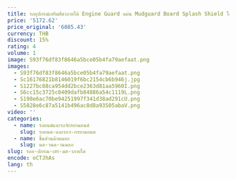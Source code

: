 ```yaml
---
title: รถอุปกรณ์เสริมสีดําภายใต้ Engine Guard แผ่น Mudguard Board Splash Shield โคลน Fender แผ่นสําหรับ Nissan Alitima 2008-2018
price: '5172.62'
price_original: '6085.43'
currency: THB
discount: 15%
rating: 4
volume: 1
image: S93f76df83f8646a5bce05b4fa79aefaat.png
images:
  - S93f76df83f8646a5bce05b4fa79aefaat.png
  - Sc16176821b8146019f6bc2154cb6b946j.jpg
  - S1227bc88ca954dd2bce2363d81aa5960I.png
  - S6cc15c3725c0409dafb84886a54c1119L.png
  - S198e6ac70be94251997f341d38ad291cU.png
  - S5828e6c87a5141b496ac8d8a93505abaV.png
video: ''
categories:
  - name: รถยนต์และรถจักรยานยนต์
    slug: รถยนต-และรถจ-กรยานยนต
  - name: ชิ้นส่วนด้านนอก
    slug: นส-วนด-านนอก
slug: รถอ-ปกรณ-เสร-มส-าภายใต
encode: oCTJhAs
lang: th
---
```

  
